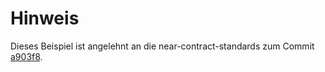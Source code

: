 
# Hinweis

Dieses Beispiel ist angelehnt an die near-contract-standards zum Commit [a903f8](https://github.com/near/near-sdk-rs/tree/a903f8c44a7be363d960838d92afdb22d1ce8b87/near-contract-standards).
